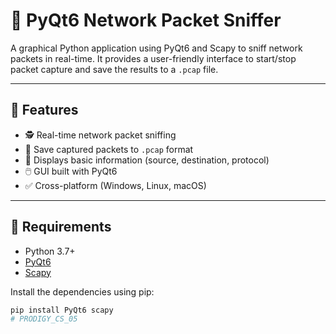 # 📡 PyQt6 Network Packet Sniffer

A graphical Python application using PyQt6 and Scapy to sniff network packets in real-time. It provides a user-friendly interface to start/stop packet capture and save the results to a `.pcap` file.

---

## 🚀 Features

- 🕵️ Real-time network packet sniffing
- 💾 Save captured packets to `.pcap` format
- 📑 Displays basic information (source, destination, protocol)
- 🖱️ GUI built with PyQt6
- ✅ Cross-platform (Windows, Linux, macOS)

---

## 🔧 Requirements

- Python 3.7+
- [PyQt6](https://pypi.org/project/PyQt6/)
- [Scapy](https://pypi.org/project/scapy/)

Install the dependencies using pip:

```bash
pip install PyQt6 scapy
# PRODIGY_CS_05